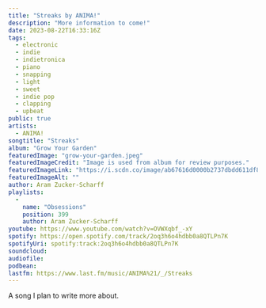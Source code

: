 ```yaml
---
title: "Streaks by ANIMA!"
description: "More information to come!"
date: 2023-08-22T16:33:16Z
tags:
  - electronic
  - indie
  - indietronica
  - piano
  - snapping
  - light
  - sweet
  - indie pop
  - clapping
  - upbeat
public: true
artists:
  - ANIMA!
songtitle: "Streaks"
album: "Grow Your Garden"
featuredImage: "grow-your-garden.jpeg"
featuredImageCredit: "Image is used from album for review purposes."
featuredImageLink: "https://i.scdn.co/image/ab67616d0000b2737dbdd611df8cc545b09c8f84"
featuredImageAlt: ""
author: Aram Zucker-Scharff
playlists:
  -
    name: "Obsessions"
    position: 399
    author: Aram Zucker-Scharff
youtube: https://www.youtube.com/watch?v=OVWXqbf_-xY
spotify: https://open.spotify.com/track/2oq3h6o4hdbb0a8QTLPn7K
spotifyUri: spotify:track:2oq3h6o4hdbb0a8QTLPn7K
soundcloud:
audiofile:
podbean:
lastfm: https://www.last.fm/music/ANIMA%21/_/Streaks
---
```


A song I plan to write more about.
		